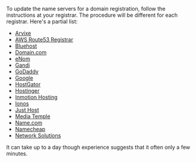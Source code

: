 To update the name servers for a domain registration, follow the instructions at your registrar. The procedure will be different for each registrar. Here's a partial list:

* [Arvixe](https://blog.arvixe.com/modifying-a-domains-name-servers/)
* [AWS Route53 Registrar](https://docs.aws.amazon.com/Route53/latest/DeveloperGuide/domain-name-servers-glue-records.html#domain-name-servers-glue-records-adding-changing)
* [Bluehost](https://www.bluehost.com/help/article/use-custom-name-servers)
* [Domain.com](https://www.domain.com/help/article/domain-management-how-to-update-nameservers)
* [eNom](https://cp.enom.com/kb/kb/kb_0086_how-to-change-dns.htm)
* [Gandi](https://docs.gandi.net/en/domain_names/common_operations/changing_nameservers.html)
* [GoDaddy](https://www.godaddy.com/help/change-nameservers-for-my-domains-664)
* [Google](https://support.google.com/domains/answer/3290309?hl=en)
* [HostGator](https://www.hostgator.com/help/article/changing-name-servers-with-launchpad)
* [Hostinger](https://www.hostinger.com/tutorials/how-to-change-domain-nameservers)
* [Inmotion Hosting](https://www.inmotionhosting.com/support/domain-names/changing-your-domains-nameservers/)
* [Ionos](https://www.ionos.com/help/domains/using-your-own-name-servers/add-change-or-delete-an-ns-record-for-a-subdomain/)
* [Just Host](https://my.justhost.com/cgi/help/222)
* [Media Temple](https://mediatemple.net/community/products/dv/204643220/how-do-i-edit-my-domain%27s-nameservers)
* [Name.com](https://www.name.com/support/articles/205934547-Changing-nameservers-for-DNS-management)
* [Namecheap](https://www.namecheap.com/support/knowledgebase/article.aspx/767/10/how-to-change-dns-for-a-domain/)
* [Network Solutions](https://customerservice.networksolutions.com/prweb/PRAuth/webkm/help/article/KC-454/networksolutions)

It can take up to a day though experience suggests that it often only a few minutes. 